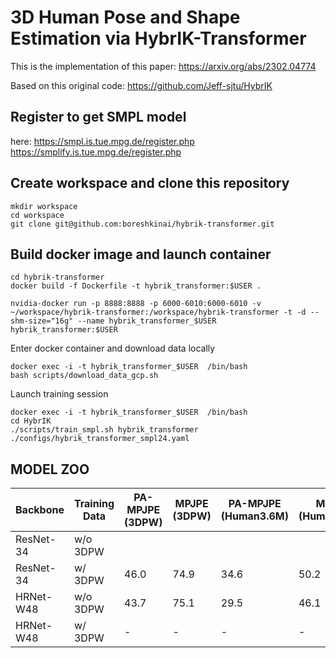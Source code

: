 # 3D Human Pose and Shape Estimation via HybrIK-Transformer

This is the implementation of this paper:
https://arxiv.org/abs/2302.04774

Based on this original code: https://github.com/Jeff-sjtu/HybrIK

## Register to get SMPL model
here: https://smpl.is.tue.mpg.de/register.php
https://smplify.is.tue.mpg.de/register.php

## Create workspace and clone this repository
```
mkdir workspace
cd workspace
git clone git@github.com:boreshkinai/hybrik-transformer.git
```

## Build docker image and launch container
```
cd hybrik-transformer
docker build -f Dockerfile -t hybrik_transformer:$USER .

nvidia-docker run -p 8888:8888 -p 6000-6010:6000-6010 -v ~/workspace/hybrik-transformer:/workspace/hybrik-transformer -t -d --shm-size="16g" --name hybrik_transformer_$USER hybrik_transformer:$USER
```
Enter docker container and download data locally
```
docker exec -i -t hybrik_transformer_$USER  /bin/bash 
bash scripts/download_data_gcp.sh
```
Launch training session
```
docker exec -i -t hybrik_transformer_$USER  /bin/bash 
cd HybrIK
./scripts/train_smpl.sh hybrik_transformer ./configs/hybrik_transformer_smpl24.yaml
```

## MODEL ZOO

| Backbone | Training Data |     PA-MPJPE (3DPW)     | MPJPE (3DPW) | PA-MPJPE (Human3.6M) | MPJPE (Human3.6M) |  Download | Config |  
|----------|----------|------------|------------|-------|-----------|--------|--------------|
| ResNet-34           | w/o 3DPW | | | | | [model]() | [cfg]()    |
| ResNet-34          | w/ 3DPW | 46.0 | 74.9 | 34.6 | 50.2 | [model](https://storage.googleapis.com/hybrik-transformer/trained_models/average_model_resnet34_181_199.pth) | [cfg](./HybrIK/configs/hybrik_transformer_smpl24_w_pw3d.yaml)    |
| HRNet-W48           | w/o 3DPW | 43.7 | 75.1 | 29.5 | 46.1 | [model](https://storage.googleapis.com/hybrik-transformer/trained_models/average_model_hrnet_181_199.pth) | [cfg](./HybrIK/configs/hybrik_transformer_smpl24_hrnet.yaml)    |
| HRNet-W48          | w/ 3DPW | - | - | - | - | [model](-) | [cfg](-)    |

